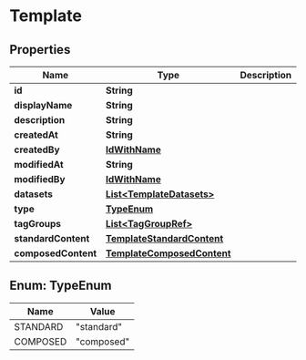 
# Template

## Properties
Name | Type | Description | Notes
------------ | ------------- | ------------- | -------------
**id** | **String** |  |  [optional]
**displayName** | **String** |  | 
**description** | **String** |  |  [optional]
**createdAt** | **String** |  |  [optional]
**createdBy** | [**IdWithName**](IdWithName.md) |  |  [optional]
**modifiedAt** | **String** |  |  [optional]
**modifiedBy** | [**IdWithName**](IdWithName.md) |  |  [optional]
**datasets** | [**List&lt;TemplateDatasets&gt;**](TemplateDatasets.md) |  |  [optional]
**type** | [**TypeEnum**](#TypeEnum) |  |  [optional]
**tagGroups** | [**List&lt;TagGroupRef&gt;**](TagGroupRef.md) |  |  [optional]
**standardContent** | [**TemplateStandardContent**](TemplateStandardContent.md) |  |  [optional]
**composedContent** | [**TemplateComposedContent**](TemplateComposedContent.md) |  |  [optional]


<a name="TypeEnum"></a>
## Enum: TypeEnum
Name | Value
---- | -----
STANDARD | &quot;standard&quot;
COMPOSED | &quot;composed&quot;



